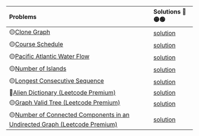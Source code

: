 | Problems      | Solutions   🔴🟡🟢 |
| :---        |  :--- |
|🟡[Clone Graph](https://leetcode.com/problems/clone-graph/)|[solution](./clone-graph.py)|
|🟡[Course Schedule](https://leetcode.com/problems/course-schedule/)|[solution](./course-schedule.py)|
|🟡[Pacific Atlantic Water Flow](https://leetcode.com/problems/pacific-atlantic-water-flow/)|[solution](./pacific-atlantic-water-flow.py)|
|🟡[Number of Islands](https://leetcode.com/problems/number-of-islands/)|[solution](./number-of-islands.py)|
|🟡[Longest Consecutive Sequence](https://leetcode.com/problems/longest-consecutive-sequence/)|[solution](./longest-consecutive-sequence.py)|
|🔴[Alien Dictionary (Leetcode Premium)](https://leetcode.com/problems/alien-dictionary/)|[solution](./alien-dictionary.py)|
|🟡[Graph Valid Tree (Leetcode Premium)](https://leetcode.com/problems/graph-valid-tree/)|[solution](./graph-valid-tree.py)|
|🟡[Number of Connected Components in an Undirected Graph (Leetcode Premium)](https://leetcode.com/problems/number-of-connected-components-in-an-undirected-graph/)|[solution](./number-of-connected-components-in-an-undirected-graph.py)|